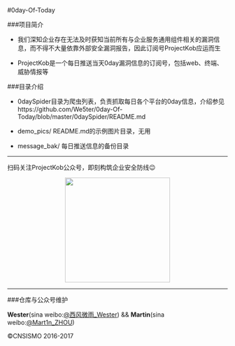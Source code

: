 #0day-Of-Today

###项目简介

- 我们深知企业存在无法及时获知当前所有与企业服务通用组件相关的漏洞信息，而不得不大量依靠外部安全漏洞报告，因此订阅号ProjectKob应运而生

- ProjectKob是一个每日推送当天0day漏洞信息的订阅号，包括web、终端、威胁情报等

###目录介绍
- 0daySpider目录为爬虫列表，负责抓取每日各个平台的0day信息，介绍参见https://github.com/We5ter/0day-Of-Today/blob/master/0daySpider/README.md

- demo_pics/ README.md的示例图片目录，无用

- message_bak/ 每日推送信息的备份目录

<hr>

扫码关注ProjectKob公众号，即刻构筑企业安全防线😉

<div align=center>
<img src="https://github.com/We5ter/0day-Of-Today/blob/master/demo_pics/qrcode_for_gh_ada8f4239586_258.jpg" width="240px" align="center">
</div>



<hr>

###仓库与公众号维护

**Wester**(sina weibo:<a href="http://weibo.com/zzyme" target="_blank">@西风微雨_Wester</a>) && **Martin**(sina weibo:<a href="http://weibo.com/u/1312149403" target="_blank">@Mart1n_ZHOU</a>)

&copy;CNSISMO 2016-2017
